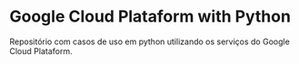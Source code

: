 # Google Cloud Plataform with Python
Repositório com casos de uso em python utilizando os serviços do Google Cloud Plataform.
